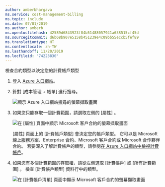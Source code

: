 ```yaml
---
author: amberbhargava
ms.service: cost-management-billing
ms.topic: include
ms.date: 07/01/2019
ms.author: amberb
ms.openlocfilehash: 42589d6843923f84b51488057941a638515cf45d
ms.sourcegitcommit: d6b68b907e5158b451239e4c09bb55eccb5fef89
ms.translationtype: HT
ms.contentlocale: zh-TW
ms.lasthandoff: 11/20/2019
ms.locfileid: "74223830"
---
```

檢查合約類型以決定您的計費帳戶類型
 
1. 登入 [Azure 入口網站](https://portal.azure.com)。
 
2. 針對 [成本管理 + 帳單]  進行搜尋。
 
   ![顯示 Azure 入口網站搜尋的螢幕擷取畫面](./media/billing-check-account-type/billing-search-cost-management-billing.png)    
 
3. 如果您只能存取一個計費範圍，請選取左側的 [屬性]  。
 
    ![在 [屬性] 頁面中顯示 Microsoft 客戶合約的螢幕擷取畫面](./media/billing-check-account-type/billing-mca-property.png)
    
    [屬性] 頁面上的 [計費帳戶類型]  會決定您的帳戶類型。 它可以是 Microsoft 線上服務方案、Enterprise 合約、Microsoft 客戶合約或 Microsoft 合作夥伴合約。 若要深入了解計費帳戶的類型，請參閱[在 Azure 入口網站中檢視計費帳戶](../articles/billing/billing-view-all-accounts.md)。  
 
4. 如果您有多個計費範圍的存取權，請從左側選取 [計費帳戶]  或 [所有計費範圍]  。 檢查 [計費帳戶類型]  資料行中的類型。
 
    ![在 [計費帳戶清單] 頁面中顯示 Microsoft 客戶合約的螢幕擷取畫面](./media/billing-check-account-type/billing-account-type-in-the-list.png)
 
